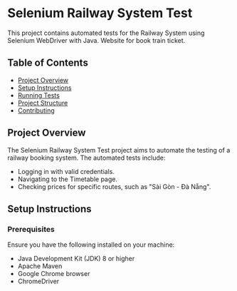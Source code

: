 # Selenium Railway System Test

This project contains automated tests for the Railway System using Selenium WebDriver with Java. Website for book train ticket.

## Table of Contents

- [Project Overview](#project-overview)
- [Setup Instructions](#setup-instructions)
- [Running Tests](#running-tests)
- [Project Structure](#project-structure)
- [Contributing](#contributing)

## Project Overview

The Selenium Railway System Test project aims to automate the testing of a railway booking system. The automated tests include:
- Logging in with valid credentials.
- Navigating to the Timetable page.
- Checking prices for specific routes, such as "Sài Gòn - Đà Nẵng".

## Setup Instructions

### Prerequisites

Ensure you have the following installed on your machine:
- Java Development Kit (JDK) 8 or higher
- Apache Maven
- Google Chrome browser
- ChromeDriver
